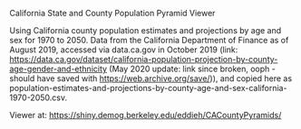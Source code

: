 California State and County Population Pyramid Viewer

Using California county population estimates and projections by age and sex for 1970 to 2050. Data from the California Department of Finance as of August 2019, accessed via data.ca.gov in October 2019 (link: https://data.ca.gov/dataset/california-population-projection-by-county-age-gender-and-ethnicity (May 2020 update: link since broken, ooph - should have saved with https://web.archive.org/save/)), and copied here as population-estimates-and-projections-by-county-age-and-sex-california-1970-2050.csv.

Viewer at: https://shiny.demog.berkeley.edu/eddieh/CACountyPyramids/ 
